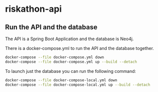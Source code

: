 # riskathon-api

## Run the API and the database

The API is a Spring Boot Application and the database is Neo4j.

There is a docker-compose.yml to run the API and the database together.

```bash
docker-compose --file docker-compose.yml down
docker-compose --file docker-compose.yml up --build --detach
```

To launch just the database you can run the following command:

```bash
docker-compose --file docker-compose-local.yml down
docker-compose --file docker-compose-local.yml up --build --detach
```